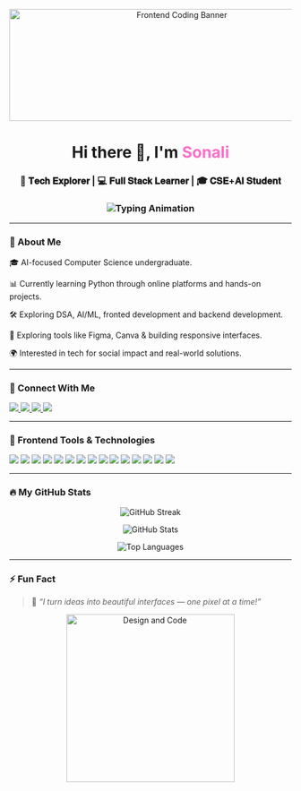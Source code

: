 <!-- 🚀 Banner -->
<p align="center">
  <img src="https://media.giphy.com/media/L1R1tvI9svkIWwpVYr/giphy.gif" width="600" height="200" alt="Frontend Coding Banner">
</p>

<h1 align="center">Hi there 👋, I'm <span style="color:#FF6EC7">Sonali</span></h1>

<h3 align="center">🚀 𝐓𝐞𝐜𝐡 𝐄𝐱𝐩𝐥𝐨𝐫𝐞𝐫 | 💻 𝐅𝐮𝐥𝐥 𝐒𝐭𝐚𝐜𝐤 𝐋𝐞𝐚𝐫𝐧𝐞𝐫 | 🎓 𝐂𝐒𝐄+𝐀𝐈 𝐒𝐭𝐮𝐝𝐞𝐧𝐭</h3>

<h3 align="center">
  <img src="https://readme-typing-svg.herokuapp.com?font=Fira+Code&size=20&pause=1000&center=true&vCenter=true&width=500&lines=✨+Frontend+Developer+%7C+Creative+Coder;🎨+UI%2FUX+Enthusiast+%7C+Responsive+Designs;🌱+Always+Learning+%26+Improving" alt="Typing Animation">
</h3>

---

### 🌟 About Me
🎓 AI-focused Computer Science undergraduate.

📊 Currently learning Python through online platforms and hands-on projects.

🛠️ Exploring DSA, AI/ML, fronted development and backend development.

🌱 Exploring tools like Figma, Canva & building responsive interfaces.

 🌍 Interested in tech for social impact and real-world solutions. 

---

### 🤝 Connect With Me

<p align="left">
  <a href="https://www.linkedin.com/in/sonali-kumari-4801b22b8" target="_blank">
    <img src="https://img.shields.io/badge/LinkedIn-blue?logo=linkedin&style=for-the-badge" />
  </a>
  <a href="https://www.leetcode.com/sonalijha_13" target="_blank">
    <img src="https://img.shields.io/badge/LeetCode-%23FFA116.svg?&style=for-the-badge&logo=leetcode&logoColor=white" />
  </a>
  <a href="https://auth.geeksforgeeks.org/user/sonali2mlqs" target="_blank">
    <img src="https://img.shields.io/badge/GeeksForGeeks-%2300FF00.svg?&style=for-the-badge&logo=geeksforgeeks&logoColor=white" />
  </a>
  <a href="mailto:sonali2006jha@gmail.com" target="_blank">
    <img src="https://img.shields.io/badge/Gmail-D14836?style=for-the-badge&logo=gmail&logoColor=white" />
  </a>
</p>

---

### 🧩 Frontend Tools & Technologies

<p align="left">
  <!-- Web & Frontend -->
  <img src="https://img.shields.io/badge/HTML5-E34F26?style=for-the-badge&logo=html5&logoColor=white" />
  <img src="https://img.shields.io/badge/CSS3-1572B6?style=for-the-badge&logo=css3&logoColor=white" />
  <img src="https://img.shields.io/badge/JavaScript-F7DF1E?style=for-the-badge&logo=javascript&logoColor=black" />
  <img src="https://img.shields.io/badge/TypeScript-007ACC?style=for-the-badge&logo=typescript&logoColor=white" />

  <!-- Programming -->
  <img src="https://img.shields.io/badge/Python-3776AB?style=for-the-badge&logo=python&logoColor=white" />
  <img src="https://img.shields.io/badge/C++-00599C?style=for-the-badge&logo=c%2B%2B&logoColor=white" />
  <img src="https://img.shields.io/badge/Erlang-a90533?style=for-the-badge&logo=erlang&logoColor=white" />

  <!-- Databases -->
  <img src="https://img.shields.io/badge/MongoDB-47A248?style=for-the-badge&logo=mongodb&logoColor=white" />
  <img src="https://img.shields.io/badge/MySQL-00000F?style=for-the-badge&logo=mysql&logoColor=white" />

  <!-- Tools -->
  <img src="https://img.shields.io/badge/AWS-FF9900?style=for-the-badge&logo=amazonaws&logoColor=white" />
  <img src="https://img.shields.io/badge/Linux-black?style=for-the-badge&logo=linux&logoColor=white" />
  <img src="https://img.shields.io/badge/Canva-00C4CC?style=for-the-badge&logo=canva&logoColor=white" />

<!-- CS Concepts -->
  <img src="https://img.shields.io/badge/DSA-Fundamentals-blueviolet?style=for-the-badge" />
  <img src="https://img.shields.io/badge/Cybersecurity-E53935?style=for-the-badge&logo=protonmail&logoColor=white" />
  <img src="https://img.shields.io/badge/Ethical%20Hacking-black?style=for-the-badge&logo=hackthebox&logoColor=white" />
</p>

---

### 🔥 My GitHub Stats

<p align="center">
  <img src="https://github-readme-streak-stats.herokuapp.com/?user=sonalijha13&theme=dark&hide_border=true" alt="GitHub Streak" />
</p>

<p align="center">
  <img src="https://github-readme-stats.vercel.app/api?username=sonalijha13&show_icons=true&theme=dark&hide_border=true" alt="GitHub Stats" />
</p>

<p align="center">
  <img src="https://github-readme-stats.vercel.app/api/top-langs/?username=sonalijha13&layout=compact&theme=dark&hide_border=true" alt="Top Languages" />
</p>

---

### ⚡ Fun Fact

> 🎨 *“I turn ideas into beautiful interfaces — one pixel at a time!”*

<p align="center">
  <img src="https://media.giphy.com/media/f3iwJFOVOwuy7K6FFw/giphy.gif" width="300" alt="Design and Code">
</p>
